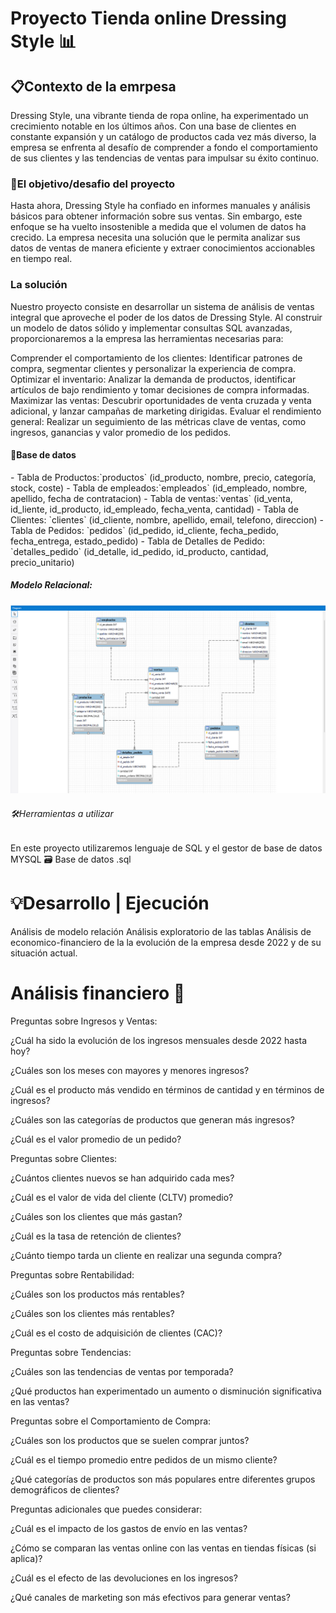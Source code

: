 <h1>Proyecto Tienda online Dressing Style 📊⁣ </h1>

<h2>📋Contexto de la emrpesa </h2> 
Dressing Style, una vibrante tienda de ropa online, ha experimentado un crecimiento notable en los últimos años. 
Con una base de clientes en constante expansión y un catálogo de productos cada vez más diverso,
la empresa se enfrenta al desafío de comprender a fondo el comportamiento de sus clientes y las tendencias de ventas para impulsar su éxito continuo. 

<h3>🎯El objetivo/desafio del proyecto </h3> 
Hasta ahora, Dressing Style ha confiado en informes manuales y análisis básicos para obtener información sobre sus ventas. 
Sin embargo, este enfoque se ha vuelto insostenible a medida que el volumen de datos ha crecido. 
La empresa necesita una solución que le permita analizar sus datos de ventas de manera eficiente y extraer conocimientos accionables en tiempo real.

<h3> La solución </h3>

Nuestro proyecto consiste en desarrollar un sistema de análisis de ventas integral que aproveche el poder de los datos de Dressing Style. 
Al construir un modelo de datos sólido y implementar consultas SQL avanzadas, proporcionaremos a la empresa las herramientas necesarias para:

Comprender el comportamiento de los clientes: Identificar patrones de compra, segmentar clientes y personalizar la experiencia de compra.
Optimizar el inventario: Analizar la demanda de productos, identificar artículos de bajo rendimiento y tomar decisiones de compra informadas.
Maximizar las ventas: Descubrir oportunidades de venta cruzada y venta adicional, y lanzar campañas de marketing dirigidas.
Evaluar el rendimiento general: Realizar un seguimiento de las métricas clave de ventas, como ingresos, ganancias y valor promedio de los pedidos.

<h4>📝Base de datos </h4> 
- Tabla de Productos:`productos` (id_producto, nombre, precio, categoría, stock, coste)
- Tabla de empleados:`empleados` (id_empleado, nombre, apellido, fecha de contratacion)
- Tabla de ventas:`ventas` (id_venta, id_liente, id_producto, id_empleado, fecha_venta, cantidad)
- Tabla de Clientes: `clientes` (id_cliente, nombre, apellido, email, telefono, direccion)
- Tabla de Pedidos: `pedidos` (id_pedido, id_cliente, fecha_pedido, fecha_entrega, estado_pedido)
- Tabla de Detalles de Pedido: `detalles_pedido` (id_detalle, id_pedido, id_producto, cantidad, precio_unitario)

<h5> Modelo Relacional: </h5>

![Modelo Relacional](https://github.com/Fersolbar/Dressing-Style_SQL/blob/main/modelo%20relacional%20de%20base%20de%20datos%20de%20dressing_style.png)


<h6> 🛠️Herramientas a utilizar  </h6>  En este proyecto utilizaremos lenguaje de SQL y el gestor de base de datos MYSQL 🗃️ Base de datos .sql

# 💡Desarrollo | Ejecución

Análisis de modelo relación
Análisis exploratorio de las tablas
Análisis de economico-financiero de la la evolución de la empresa desde 2022 y de su situación actual.

# Análisis financiero 💸

Preguntas sobre Ingresos y Ventas:

¿Cuál ha sido la evolución de los ingresos mensuales desde 2022 hasta hoy?

¿Cuáles son los meses con mayores y menores ingresos?

¿Cuál es el producto más vendido en términos de cantidad y en términos de ingresos?

¿Cuáles son las categorías de productos que generan más ingresos?

¿Cuál es el valor promedio de un pedido?

Preguntas sobre Clientes:

¿Cuántos clientes nuevos se han adquirido cada mes?

¿Cuál es el valor de vida del cliente (CLTV) promedio?

¿Cuáles son los clientes que más gastan?

¿Cuál es la tasa de retención de clientes?

¿Cuánto tiempo tarda un cliente en realizar una segunda compra?

Preguntas sobre Rentabilidad:

¿Cuáles son los productos más rentables?

¿Cuáles son los clientes más rentables?

¿Cuál es el costo de adquisición de clientes (CAC)?

Preguntas sobre Tendencias:

¿Cuáles son las tendencias de ventas por temporada?

¿Qué productos han experimentado un aumento o disminución significativa en las ventas?

Preguntas sobre el Comportamiento de Compra:

¿Cuáles son los productos que se suelen comprar juntos?

¿Cuál es el tiempo promedio entre pedidos de un mismo cliente?

¿Qué categorías de productos son más populares entre diferentes grupos demográficos de clientes?

Preguntas adicionales que puedes considerar:

¿Cuál es el impacto de los gastos de envío en las ventas?

¿Cómo se comparan las ventas online con las ventas en tiendas físicas (si aplica)?

¿Cuál es el efecto de las devoluciones en los ingresos?

¿Qué canales de marketing son más efectivos para generar ventas?

